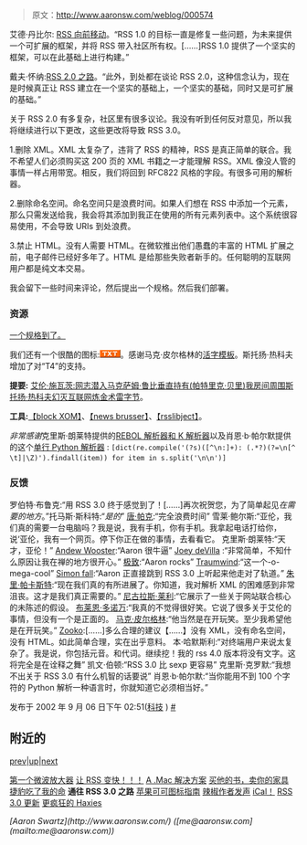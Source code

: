 # 

> 原文：<http://www.aaronsw.com/weblog/000574>

艾德·丹比尔: [RSS 向前移动](http://www.oreillynet.com/pub/a/network/2000/08/25/magazine/rss_intro.html)。“RSS 1.0 的目标一直是修复一些问题，为未来提供一个可扩展的框架，并将 RSS 带入社区所有权。[……]RSS 1.0 提供了一个坚实的框架，可以在此基础上进行构建。”

戴夫·怀纳:[RSS 2.0 之路](http://scriptingnews.userland.com/backissues/2002/09/06#theRoadToRss20)。“此外，到处都在谈论 RSS 2.0，这种信念认为，现在是时候真正让 RSS 建立在一个坚实的基础上，一个坚实的基础，同时又是可扩展的基础。”

关于 RSS 2.0 有多复杂，社区里有很多议论。我没有听到任何反对意见，所以我将继续进行以下更改，这些更改将导致 RSS 3.0。

1.删除 XML。XML 太复杂了，违背了 RSS 的精神，RSS 是真正简单的联合。我不希望人们必须购买这 200 页的 XML 书籍之一才能理解 RSS。XML 像没人管的事情一样占用带宽。相反，我们将回到 RFC822 风格的字段。有很多可用的解析器。

2.删除命名空间。命名空间只是浪费时间。如果人们想在 RSS 中添加一个元素，那么只需发送给我，我会将其添加到我正在使用的所有元素列表中。这个系统很容易使用，不会导致 URIs 到处浪费。

3.禁止 HTML。没有人需要 HTML。在微软推出他们愚蠢的丰富的 HTML 扩展之前，电子邮件已经好多年了。HTML 是给那些失败者新手的。任何聪明的互联网用户都是纯文本交易。

我会留下一些时间来评论，然后提出一个规格。然后我们部署。

### 资源

[一个规格到了。](http://www.aaronsw.com/2002/rss30)

我们还有一个很酷的图标:![](img/3b5fc447054b42dc21ac7fc6ea4e0a4e.png)。感谢马克·皮尔格林的[活字模板](http://diveintomark.org/public/rss3_draft.tmpl)。斯托扬·热科夫增加了对“T4”的支持。

**提要:** [艾伦·施瓦茨:网志](http://www.aaronsw.com/weblog/index.rss)[潜入马克](http://diveintomark.org/xml/rss3.txt)[萨姆·鲁比](http://www.intertwingly.net/blog/index.txt)[垂直持有(帕特里克·贝里)](http://www.patandkat.com/pat/weblog/rss3.txt)[我房间周围](http://www.aroundmyroom.com/blog/rss3.txt)[斯托扬·热科夫](http://www.openbg.net/weblog/phosxom.php/txt)[幻灭](http://disillusion.net/rss3.txt)[互联网炼金术](http://internetalchemy.org/index.txt)[雷字节](http://www.raelity.org/?flav=rss3)。

**工具:**[【block XOM】](http://www.raelity.org/apps/blosxom/)、[【news brusser】](http://newsbruiser.tigris.org/)、[【rsslibject】](http://enigmastation.com/rsslibj/)。

*非常感谢*克里斯·朗莱特提供的[REBOL 解析器和 K 解析器](http://www.langreiter.com/space/2002-09-06-rssFiasco)以及肖恩·b·帕尔默提供的这个[单行 Python 解析器](http://lists.w3.org/Archives/Public/www-archive/2002Sep/0089) : `[dict(re.compile('(?s)([^\n:]+): (.*?)(?=\n[^ \t]|\Z)').findall(item)) for item in s.split('\n\n')]`

### 反馈

罗伯特·布鲁克:“用 RSS 3.0 终于感觉到了！[……]再次祝贺您，为了简单起见*在需要的地方*。”托马斯·斯科特:“*是的*”
[唐·帕克](http://www.docuverse.com/blog/donpark/2002/09/09.html#a36):“完全浪费时间”
雪莱·鲍尔斯:“亚伦，我们真的需要一台电脑吗？我是说，我有手机，你有手机。我拿起电话打给你，说‘亚伦，我有一个网页。停下你正在做的事情，去看看它。
克里斯·朗莱特:“天才，亚伦！”
[Andew Wooster](http://nextthing.org/archive.php?date=2002-09-07#8-AaronIsAwesome):“Aaron 很牛逼”
[Joey deVilla](http://www.kode-fu.com/geek/2002_09_08_archive.shtml#85434371) :“非常简单，不知什么原因让我在禅的地方很开心。”
[极致](http://www.scribot.com/2002/09/09.html):“Aaron rocks”
[Traumwind](http://traumwind.tierpfad.de/blog/?detail=2002-09-09_11-26):“这一个-o-mega-cool”
[Simon fall](http://www.pocketsoap.com/weblog/2002/09/06.html#a772):“Aaron 正直接跳到 RSS 3.0 上听起来他走对了轨道。”
[朱里·帕卡斯特](http://pakaste.blogspot.com/2002_09_01_pakaste_archive.html#81274086):“现在我们真的有所进展了。你知道，我对解析 XML 的困难感到非常沮丧。这才是我们真正需要的。”
[尼古拉斯·莱利](http://radio.weblogs.com/0100148/2002/09/09.html#a489):“它展示了一些关于网站联合核心的未陈述的假设。
[布莱恩·多诺万](http://www.monokromatik.com/veethree/?viewNewsItem=1&newsitemid=444):“我真的不觉得很好笑。它说了很多关于艾伦的事情，但没有一个是正面的。
[马克·皮尔格林](http://diveintomark.org/archives/2002/09/09.html#quickly):“他当然是在开玩笑。至少我希望他是在开玩笑。”
[Zooko](http://zooko.com/log.html#d2002-09-06):[……]多么合理的建议【……】没有 XML，没有命名空间，没有 HTML。如此简单合理，实在出乎意料。
本·哈默斯利:“对终端用户来说太复杂了。我是说，你包括元音。和代词。继续挖！我的 rss 4.0 版本将没有文字。这将完全是在诠释之舞”
凯文·伯顿:“RSS 3.0 比 sexp 更容易”
克里斯·克罗默:“我想不出关于 RSS 3.0 有什么机智的话要说”
肖恩·b·帕尔默:“当你能用不到 100 个字符的 Python 解析一种语言时，你就知道它必须相当好。”

发布于 2002 年 9 月 06 日下午 02:51([科技](cat_technology) ) [#](000574)

## 附近的

[prev](000573 "Jaguar Ate My Life")|[up](./)|[next](000576 "Apple’s Guide to Cocoa Icons")

[第一个微波放大器](000568)
[让 RSS 变快！！！](000569)
[A .Mac 解决方案](000570)
[买他的书，卖你的家具](000571)
[捷豹吃了我的命](000573)
**通往 RSS 3.0 之路**
[苹果可可图标指南](000576)
[辣椒作者发声](000578)
[iCal！](000579)
[RSS 3.0 更新](000582)
[更疯狂的 Haxies](000585)

<address>[Aaron Swartz](http://www.aaronsw.com/) ([me@aaronsw.com](mailto:me@aaronsw.com))</address>